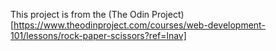 This project is from the (The Odin Project)[https://www.theodinproject.com/courses/web-development-101/lessons/rock-paper-scissors?ref=lnav]